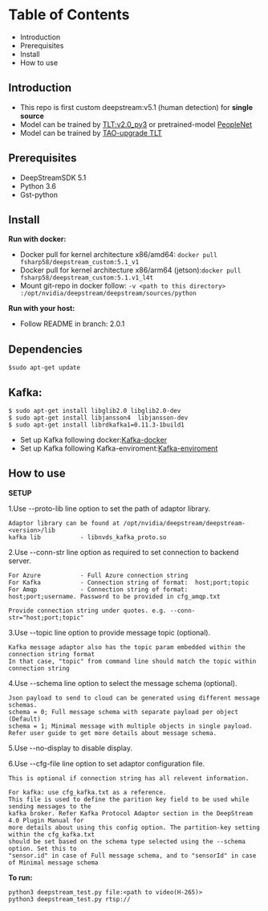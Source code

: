  # Table of Contents

 - Introduction
 - Prerequisites
 - Install
 - How to use

## Introduction

- This repo is first custom deepstream:v5.1 (human detection) for **single source**
- Model can be trained by [TLT:v2.0_py3](https://ngc.nvidia.com/catalog/containers/nvidia:tlt-streamanalytics) or pretrained-model [PeopleNet](https://ngc.nvidia.com/catalog/models/nvidia:tlt_peoplenet)
- Model can be trained by [TAO-upgrade TLT](https://ngc.nvidia.com/catalog/containers/nvidia:tao:tao-toolkit-tf)

## Prerequisites

- DeepStreamSDK 5.1
- Python 3.6
- Gst-python

## Install

**Run with docker:**
- Docker pull for kernel architecture x86/amd64: `docker pull fsharp58/deepstream_custom:5.1_v1`
- Docker pull for kernel architecture x86/arm64 (jetson):`docker pull fsharp58/deepstream_custom:5.1.v1_l4t`
- Mount git-repo in docker follow: `-v <path to this directory> :/opt/nvidia/deepstream/deepstream/sources/python`

**Run with your host:**
- Follow README in branch: 2.0.1


**Dependencies**
------------
 `$sudo apt-get update`
 
Kafka:
 ------
    $ sudo apt-get install libglib2.0 libglib2.0-dev
    $ sudo apt-get install libjansson4  libjansson-dev
    $ sudo apt-get install librdkafka1=0.11.3-1build1

- Set up Kafka following docker:[Kafka-docker](https://forums.developer.nvidia.com/t/using-kafka-protocol-for-retrieving-data-from-a-deepstream-pipeline/67626/14)
- Set up Kafka following Kafka-enviroment:[Kafka-enviroment](https://kafka.apache.org/quickstart)


## How to use

**SETUP**

  1.Use --proto-lib line option to set the path of adaptor library.

    Adaptor library can be found at /opt/nvidia/deepstream/deepstream-<version>/lib
    kafka lib           - libnvds_kafka_proto.so

  2.Use --conn-str line option as required to set connection to backend server.

    For Azure           - Full Azure connection string
    For Kafka           - Connection string of format:  host;port;topic
    For Amqp            - Connection string of format:  host;port;username. Password to be provided in cfg_amqp.txt

    Provide connection string under quotes. e.g. --conn-str="host;port;topic"

  3.Use --topic line option to provide message topic (optional).

    Kafka message adaptor also has the topic param embedded within the connection string format
    In that case, "topic" from command line should match the topic within connection string

  4.Use --schema line option to select the message schema (optional).

    Json payload to send to cloud can be generated using different message schemas.
    schema = 0; Full message schema with separate payload per object (Default)
    schema = 1; Minimal message with multiple objects in single payload.
    Refer user guide to get more details about message schema.

  5.Use --no-display to disable display.

  6.Use --cfg-file line option to set adaptor configuration file.
  
    This is optional if connection string has all relevent information.

    For kafka: use cfg_kafka.txt as a reference.
    This file is used to define the parition key field to be used while sending messages to the
    kafka broker. Refer Kafka Protocol Adaptor section in the DeepStream 4.0 Plugin Manual for
    more details about using this config option. The partition-key setting within the cfg_kafka.txt
    should be set based on the schema type selected using the --schema option. Set this to
    "sensor.id" in case of Full message schema, and to "sensorId" in case of Minimal message schema
    

**To run:**
```
python3 deepstream_test.py file:<path to video(H-265)> 
python3 deepstream_test.py rtsp:// 
```


